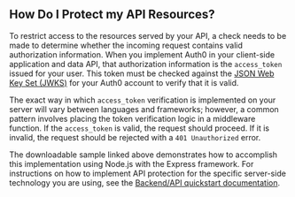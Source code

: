 ## How Do I Protect my API Resources?

To restrict access to the resources served by your API, a check needs to be made to determine whether the incoming request contains valid authorization information. When you implement Auth0 in your client-side application and data API, that authorization information is the `access_token` issued for your user. This token must be checked against the [JSON Web Key Set (JWKS)](https://auth0.com/blog/navigating-rs256-and-jwks/) for your Auth0 account to verify that it is valid.

The exact way in which `access_token` verification is implemented on your server will vary between languages and frameworks; however, a common pattern involves placing the token verification logic in a middleware function. If the `access_token` is valid, the request should proceed. If it is invalid, the request should be rejected with a `401 Unauthorized` error.

The downloadable sample linked above demonstrates how to accomplish this implementation using Node.js with the Express framework. For instructions on how to implement API protection for the specific server-side technology you are using, see the [Backend/API quickstart documentation](/quickstart/backend).